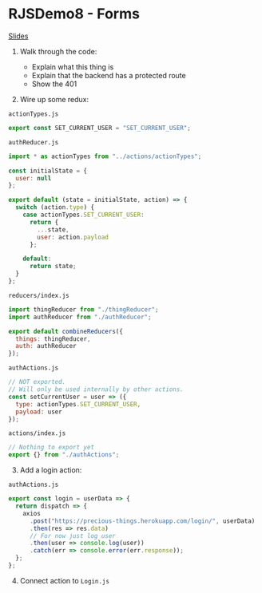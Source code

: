 # RJSDemo8 - Forms

[Slides](https://docs.google.com/presentation/d/1VNDFN2oIkKLUpKRZ7hkiRjyJTv3d7-Lp6eZJPZn2P5E/edit?usp=sharing)

1. Walk through the code:

   - Explain what this thing is
   - Explain that the backend has a protected route
   - Show the 401

2. Wire up some redux:

`actionTypes.js`

```javascript
export const SET_CURRENT_USER = "SET_CURRENT_USER";
```

`authReducer.js`

```javascript
import * as actionTypes from "../actions/actionTypes";

const initialState = {
  user: null
};

export default (state = initialState, action) => {
  switch (action.type) {
    case actionTypes.SET_CURRENT_USER:
      return {
        ...state,
        user: action.payload
      };

    default:
      return state;
  }
};
```

`reducers/index.js`

```javascript
import thingReducer from "./thingReducer";
import authReducer from "./authReducer";

export default combineReducers({
  things: thingReducer,
  auth: authReducer
});
```

`authActions.js`

```javascript
// NOT exported.
// Will only be used internally by other actions.
const setCurrentUser = user => ({
  type: actionTypes.SET_CURRENT_USER,
  payload: user
});
```

`actions/index.js`

```javascript
// Nothing to export yet
export {} from "./authActions";
```

3. Add a login action:

`authActions.js`

```javascript
export const login = userData => {
  return dispatch => {
    axios
      .post("https://precious-things.herokuapp.com/login/", userData)
      .then(res => res.data)
      // For now just log user
      .then(user => console.log(user))
      .catch(err => console.error(err.response));
  };
};
```

4. Connect action to `Login.js`

```javascript
```
